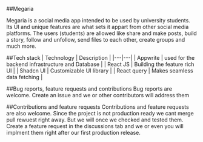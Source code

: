 ##Megaria

Megaria is a social media app intended to be used by university students. Its UI and unique features are what sets it appart from other social media platforms. The users (students) are allowed
like share and make posts, build a story, follow and unfollow, send files to each other, create groups and much more.

##Tech stack
| Technology | Description |
|---|---|
| Appwrite | used for the backend infrastructure and Database |
| React JS | Building the feature rich UI | 
| Shadcn UI | Customizable UI library |
| React query | Makes seamless data fetching |


##Bug reports, feature requests and contributions
Bug reports are welcome. Create an issue and we or other contributors will address them

##Contributions and feature requests
Contributions and feature requests are also welcome. Since the project is not production ready we cant merge pull rewuest right away. But we will once we checked and tested them.
Create a feature request in the discussions tab and we or even you will implment them right after our first production release.


